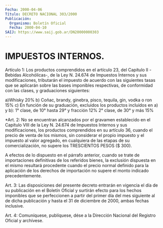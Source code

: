 ```yaml
---
Fecha: 2000-04-06
Título: DECRETO NACIONAL 303/2000
Publicación:
  Organismo: Boletín Oficial
  Fecha: 2000-04-10
SAIJ: https://www.saij.gob.ar/DN20000000303
---
```

# IMPUESTOS INTERNOS.

<a id="1"></a>
Artículo 1: Los productos comprendidos en el artículo 23, del Capítulo II -Bebidas Alcohólicas-, de la Ley N. 24.674 de Impuestos Internos y sus modificaciones, tributarán el impuesto de acuerdo con las siguientes tasas que se aplicarán sobre las bases imponibles respectivas, de conformidad con las clases, y graduaciones siguientes:

 a)Whisky                                20% b) Coñac, brandy, ginebra, pisco, tequila, gin, vodka o ron               15% c) En función de su graduación, excluidos los productos incluidos en a) y b): 1° clase, de 10° hasta 29° y fracción   12% 2° clase, de 30° y más                  15%

<a id="2"></a>
*Art. 2: No se encuentran alcanzados por el gravamen establecido en el Capítulo VIII de la Ley N. 24.674 de Impuestos Internos y sus modificaciones, los productos comprendidos en su artículo 36, cuando el precio de venta de los mismos, sin considerar el propio impuesto y el impuesto al valor agregado, en cualquiera de las etapas de su comercialización, no supere los TRESCIENTOS PESOS ($ 300).

A efectos de lo dispuesto en el párrafo anterior, cuando se trate de importaciones definitivas de los referidos bienes, la exclusión dispuesta en el mismo resultará procedente cuando el precio normal definido para la aplicación de los derechos de importación no supere el monto indicado precedentemente.

<a id="3"></a>
Art. 3: Las disposiciones del presente decreto entrarán en vigencia el día de su publicación en el Boletín Oficial y surtirán efecto para los hechos imponibles que se perfeccionen a partir del primer día del  mes siguiente al de dicha publicación y hasta el 31 de diciembre de 2000, ambas fechas inclusive.

<a id="4"></a>
Art. 4: Comuníquese, publíquese, dése a la Dirección Nacional del Registro Oficial y archívese.
